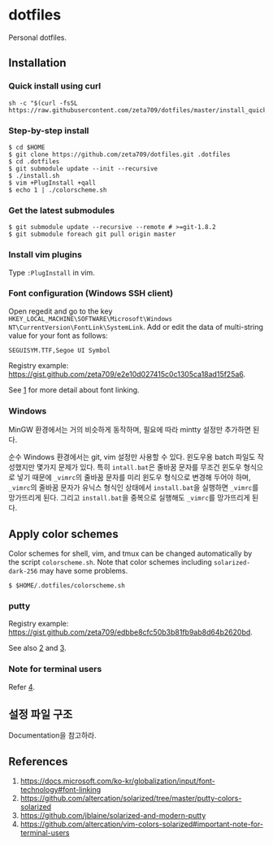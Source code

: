 dotfiles
========

Personal dotfiles.

Installation
------------

### Quick install using curl

```
sh -c "$(curl -fsSL https://raw.githubusercontent.com/zeta709/dotfiles/master/install_quick.sh)"
```

### Step-by-step install

```
$ cd $HOME
$ git clone https://github.com/zeta709/dotfiles.git .dotfiles
$ cd .dotfiles
$ git submodule update --init --recursive
$ ./install.sh
$ vim +PlugInstall +qall
$ echo 1 | ./colorscheme.sh
```

### Get the latest submodules

```
$ git submodule update --recursive --remote # >=git-1.8.2
$ git submodule foreach git pull origin master
```

### Install vim plugins

Type `:PlugInstall` in vim.

### Font configuration (Windows SSH client)

Open regedit and go to the key
`HKEY_LOCAL_MACHINE\SOFTWARE\Microsoft\Windows NT\CurrentVersion\FontLink\SystemLink`.
Add or edit the data of multi-string value for your font as follows:

```
SEGUISYM.TTF,Segoe UI Symbol
```

Registry example: <https://gist.github.com/zeta709/e2e10d027415c0c1305ca18ad15f25a6>.

See [1] for more detail about font linking.

### Windows

MinGW 환경에서는 거의 비슷하게 동작하며, 필요에 따라 mintty 설정만 추가하면 된다.

순수 Windows 환경에서는 git, vim 설정만 사용할 수 있다. 윈도우용 batch 파일도
작성했지만 몇가지 문제가 있다.
특히 `intall.bat`은 줄바꿈 문자를 무조건 윈도우 형식으로 넣기 때문에
`_vimrc`의 줄바꿈 문자를 미리 윈도우 형식으로 변경해 두어야 하며,
`_vimrc`의 줄바꿈 문자가 유닉스 형식인 상태에서 `install.bat`을 실행하면
`_vimrc`를 망가뜨리게 된다.
그리고 `install.bat`을 중복으로 실행해도 `_vimrc`를 망가뜨리게 된다.

Apply color schemes
-------------------

Color schemes for shell, vim, and tmux can be changed automatically by
the script `colorscheme.sh`. Note that color schemes including
`solarized-dark-256` may have some problems.

```
$ $HOME/.dotfiles/colorscheme.sh
```

### putty

Registry example: <https://gist.github.com/zeta709/edbbe8cfc50b3b81fb9ab8d64b2620bd>.

See also [2] and [3].

### Note for terminal users

Refer [4].

설정 파일 구조
--------------

Documentation을 참고하라.

References
----------

1. https://docs.microsoft.com/ko-kr/globalization/input/font-technology#font-linking
2. https://github.com/altercation/solarized/tree/master/putty-colors-solarized
3. https://github.com/jblaine/solarized-and-modern-putty
4. https://github.com/altercation/vim-colors-solarized#important-note-for-terminal-users

[1]: https://docs.microsoft.com/ko-kr/globalization/input/font-technology#font-linking
[2]: https://github.com/altercation/solarized/tree/master/putty-colors-solarized
[3]: https://github.com/jblaine/solarized-and-modern-putty
[4]: https://github.com/altercation/vim-colors-solarized#important-note-for-terminal-users
